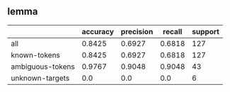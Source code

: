 
## lemma

|                  | accuracy | precision | recall | support |
|------------------|----------|-----------|--------|---------|
| all              | 0.8425   | 0.6927    | 0.6818 | 127     |
| known-tokens     | 0.8425   | 0.6927    | 0.6818 | 127     |
| ambiguous-tokens | 0.9767   | 0.9048    | 0.9048 | 43      |
| unknown-targets  | 0.0      | 0.0       | 0.0    | 6       |

